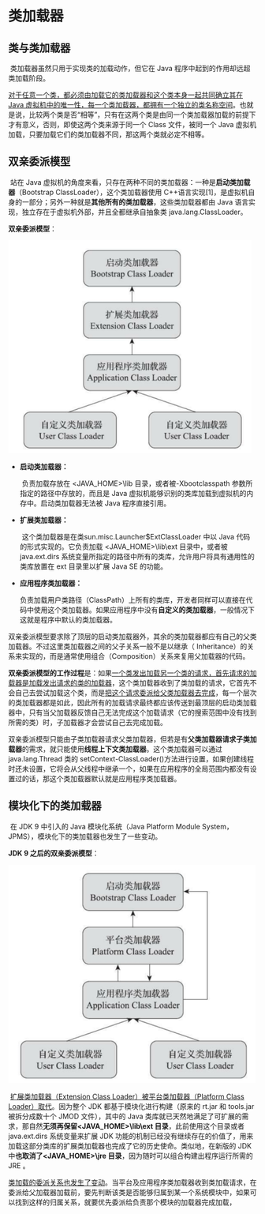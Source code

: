 # 类加载器



## 类与类加载器

​		类加载器虽然只用于实现类的加载动作，但它在 Java 程序中起到的作用却远超类加载阶段。

​		<u>对于任意一个类，都必须由加载它的类加载器和这个类本身一起共同确立其在Java 虚拟机中的唯一性，每一个类加载器，都拥有一个独立的类名称空间</u>。也就是说，比较两个类是否“相等”，只有在这两个类是由同一个类加载器加载的前提下才有意义，否则，即使这两个类来源于同一个 Class 文件，被同一个 Java 虚拟机加载，只要加载它们的类加载器不同，那这两个类就必定不相等。





## 双亲委派模型

​		站在 Java 虚拟机的角度来看，只存在两种不同的类加载器：一种是**启动类加载器**（Bootstrap ClassLoader），这个类加载器使用 C++语言实现[1]，是虚拟机自身的一部分；另外一种就是**其他所有的类加载器**，这些类加载器都由 Java 语言实现，独立存在于虚拟机外部，并且全都继承自抽象类 java.lang.ClassLoader。



**双亲委派模型**：

<img src="类加载器/1.png" alt="1" style="zoom:110%;" />

- **启动类加载器：**

  ​		负责加载存放在 <JAVA_HOME>\lib 目录，或者被-Xbootclasspath 参数所指定的路径中存放的，而且是 Java 虚拟机能够识别的类库加载到虚拟机的内存中。启动类加载器无法被 Java 程序直接引用。

- **扩展类加载器：**

  ​		这个类加载器是在类sun.misc.Launcher$ExtClassLoader 中以 Java 代码的形式实现的。它负责加载
  <JAVA_HOME>\lib\ext 目录中，或者被 java.ext.dirs 系统变量所指定的路径中所有的类库，允许用户将具有通用性的类库放置在 ext 目录里以扩展 Java SE 的功能。

- **应用程序类加载器：**

  ​		负责加载用户类路径（ClassPath）上所有的类库，开发者同样可以直接在代码中使用这个类加载器。如果应用程序中没有**自定义的类加载器**，一般情况下这就是程序中默认的类加载器。



​		双亲委派模型要求除了顶层的启动类加载器外，其余的类加载器都应有自己的父类加载器。不过这里类加载器之间的父子关系一般不是以继承（ Inheritance）的关系来实现的，而是通常使用组合（Composition）关系来复用父加载器的代码。

​		**双亲委派模型的工作过程**是：如果<u>一个类发出加载另一个类的请求，首先请求的加载器是加载发出请求的类的加载器</u>，这个类加载器收到了类加载的请求，它首先不会自己去尝试加载这个类，而是<u>把这个请求委派给父类加载器去完成</u>，每一个层次的类加载器都是如此，因此所有的加载请求最终都应该传送到最顶层的启动类加载器中，只有当父加载器反馈自己无法完成这个加载请求（它的搜索范围中没有找到所需的类）时，子加载器才会尝试自己去完成加载。

​		双亲委派模型只能由子类加载器请求父类加载器，但若是有**父类加载器请求子类加载器**的需求，就只能使用**线程上下文类加载器**。这个类加载器可以通过 java.lang.Thread 类的 setContext-ClassLoader()方法进行设置，如果创建线程时还未设置，它将会从父线程中继承一个，如果在应用程序的全局范围内都没有设置过的话，那这个类加载器默认就是应用程序类加载器。





## 模块化下的类加载器

​		在 JDK 9 中引入的 Java 模块化系统（Java Platform Module System， JPMS），模块化下的类加载器也发生了一些变动。



**JDK 9 之后的双亲委派模型**：

<img src="类加载器/2.png" alt="2" style="zoom:110%;" />



​		<u>扩展类加载器（Extension Class Loader）被平台类加载器（Platform Class Loader）取代</u>。因为整个 JDK 都基于模块化进行构建（原来的 rt.jar 和 tools.jar 被拆分成数十个 JMOD 文件），其中的 Java 类库就已天然地满足了可扩展的需求，那自然**无须再保留<JAVA_HOME>\lib\ext 目录**，此前使用这个目录或者 java.ext.dirs 系统变量来扩展 JDK 功能的机制已经没有继续存在的价值了，用来加载这部分类库的扩展类加载器也完成了它的历史使命。类似地，在新版的 JDK 中**也取消了<JAVA_HOME>\jre 目录**，因为随时可以组合构建出程序运行所需的 JRE 。

​		<u>类加载的委派关系也发生了变动</u>。当平台及应用程序类加载器收到类加载请求，在委派给父加载器加载前，要先判断该类是否能够归属到某一个系统模块中，如果可以找到这样的归属关系，就要优先委派给负责那个模块的加载器完成加载，













